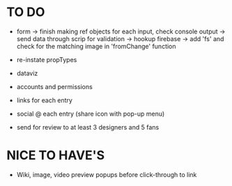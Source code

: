 # TO DO
* form
	-> finish making ref objects for each input, check console output
	-> send data through scrip for validation
	-> hookup firebase
	-> add 'fs' and check for the matching image in 'fromChange' function

* re-instate propTypes

* dataviz

* accounts and permissions

* links for each entry

* social @ each entry (share icon with pop-up menu)

* send for review to at least 3 designers and 5 fans


# NICE TO HAVE'S
* Wiki, image, video preview popups before click-through to link